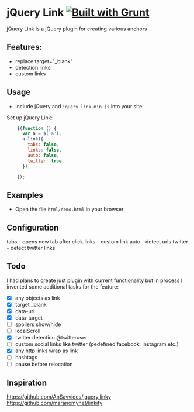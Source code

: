 # jQuery Link [![Built with Grunt](https://cdn.gruntjs.com/builtwith.png)](http://gruntjs.com/)

jQuery Link is a jQuery plugin for creating various anchors

## Features:
* replace target="_blank"
* detection links 
* custom links

## Usage

* Include jQuery and `jquery.link.min.js` into your site

Set up jQuery Link:

```javascript
    $(function () {
      var a = $('a');
      a.link({
        tabs: false,
        links: false,
        auto: false,
        twitter: true
      });

    });
```

## Examples

* Open the file `html/demo.html` in your browser

## Configuration

tabs - opens new tab after click
links - custom link
auto - detect urls
twitter - detect twitter links

## Todo

I had plans to create just plugin with current functionality but in process I invented some additional tasks for the feature:

- [x] any objects as link
- [x] target _blank
- [x] data-url
- [x] data-target
- [ ] spoilers show/hide
- [ ] localScroll
- [x] twitter detection @twitteruser
- [ ] custom social links like twitter (pedefined facebook, instagram etc.)
- [x] any http links wrap as link
- [ ] hashtags
- [ ] pause before relocation

## Inspiration

https://github.com/AnSavvides/jquery.linky
https://github.com/maranomynet/linkify
